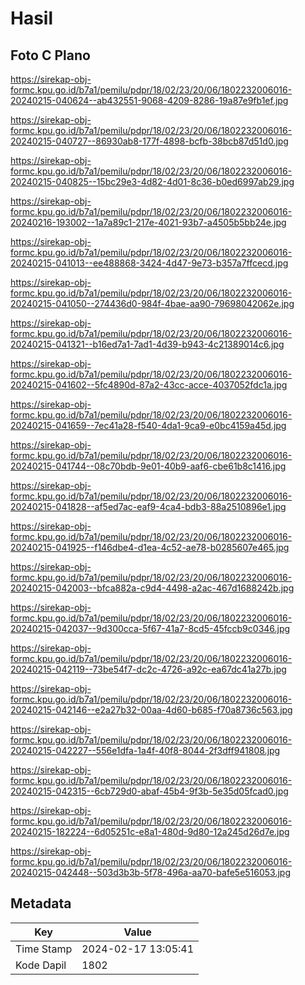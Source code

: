 # Hasil

## Foto C Plano

https://sirekap-obj-formc.kpu.go.id/b7a1/pemilu/pdpr/18/02/23/20/06/1802232006016-20240215-040624--ab432551-9068-4209-8286-19a87e9fb1ef.jpg

https://sirekap-obj-formc.kpu.go.id/b7a1/pemilu/pdpr/18/02/23/20/06/1802232006016-20240215-040727--86930ab8-177f-4898-bcfb-38bcb87d51d0.jpg

https://sirekap-obj-formc.kpu.go.id/b7a1/pemilu/pdpr/18/02/23/20/06/1802232006016-20240215-040825--15bc29e3-4d82-4d01-8c36-b0ed6997ab29.jpg

https://sirekap-obj-formc.kpu.go.id/b7a1/pemilu/pdpr/18/02/23/20/06/1802232006016-20240216-193002--1a7a89c1-217e-4021-93b7-a4505b5bb24e.jpg

https://sirekap-obj-formc.kpu.go.id/b7a1/pemilu/pdpr/18/02/23/20/06/1802232006016-20240215-041013--ee488868-3424-4d47-9e73-b357a7ffcecd.jpg

https://sirekap-obj-formc.kpu.go.id/b7a1/pemilu/pdpr/18/02/23/20/06/1802232006016-20240215-041050--274436d0-984f-4bae-aa90-79698042062e.jpg

https://sirekap-obj-formc.kpu.go.id/b7a1/pemilu/pdpr/18/02/23/20/06/1802232006016-20240215-041321--b16ed7a1-7ad1-4d39-b943-4c21389014c6.jpg

https://sirekap-obj-formc.kpu.go.id/b7a1/pemilu/pdpr/18/02/23/20/06/1802232006016-20240215-041602--5fc4890d-87a2-43cc-acce-4037052fdc1a.jpg

https://sirekap-obj-formc.kpu.go.id/b7a1/pemilu/pdpr/18/02/23/20/06/1802232006016-20240215-041659--7ec41a28-f540-4da1-9ca9-e0bc4159a45d.jpg

https://sirekap-obj-formc.kpu.go.id/b7a1/pemilu/pdpr/18/02/23/20/06/1802232006016-20240215-041744--08c70bdb-9e01-40b9-aaf6-cbe61b8c1416.jpg

https://sirekap-obj-formc.kpu.go.id/b7a1/pemilu/pdpr/18/02/23/20/06/1802232006016-20240215-041828--af5ed7ac-eaf9-4ca4-bdb3-88a2510896e1.jpg

https://sirekap-obj-formc.kpu.go.id/b7a1/pemilu/pdpr/18/02/23/20/06/1802232006016-20240215-041925--f146dbe4-d1ea-4c52-ae78-b0285607e465.jpg

https://sirekap-obj-formc.kpu.go.id/b7a1/pemilu/pdpr/18/02/23/20/06/1802232006016-20240215-042003--bfca882a-c9d4-4498-a2ac-467d1688242b.jpg

https://sirekap-obj-formc.kpu.go.id/b7a1/pemilu/pdpr/18/02/23/20/06/1802232006016-20240215-042037--9d300cca-5f67-41a7-8cd5-45fccb9c0346.jpg

https://sirekap-obj-formc.kpu.go.id/b7a1/pemilu/pdpr/18/02/23/20/06/1802232006016-20240215-042119--73be54f7-dc2c-4726-a92c-ea67dc41a27b.jpg

https://sirekap-obj-formc.kpu.go.id/b7a1/pemilu/pdpr/18/02/23/20/06/1802232006016-20240215-042146--e2a27b32-00aa-4d60-b685-f70a8736c563.jpg

https://sirekap-obj-formc.kpu.go.id/b7a1/pemilu/pdpr/18/02/23/20/06/1802232006016-20240215-042227--556e1dfa-1a4f-40f8-8044-2f3dff941808.jpg

https://sirekap-obj-formc.kpu.go.id/b7a1/pemilu/pdpr/18/02/23/20/06/1802232006016-20240215-042315--6cb729d0-abaf-45b4-9f3b-5e35d05fcad0.jpg

https://sirekap-obj-formc.kpu.go.id/b7a1/pemilu/pdpr/18/02/23/20/06/1802232006016-20240215-182224--6d05251c-e8a1-480d-9d80-12a245d26d7e.jpg

https://sirekap-obj-formc.kpu.go.id/b7a1/pemilu/pdpr/18/02/23/20/06/1802232006016-20240215-042448--503d3b3b-5f78-496a-aa70-bafe5e516053.jpg


## Metadata

| Key        | Value               |
| ---------- | ------------------- |
| Time Stamp | 2024-02-17 13:05:41 |
| Kode Dapil | 1802                |



